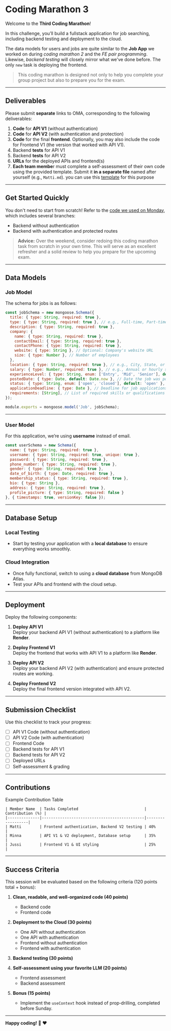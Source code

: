 # Coding Marathon 3

Welcome to the **Third Coding Marathon**! 

In this challenge, you’ll build a fullstack application for job searching, including backend testing and deployment to the cloud.

The data models for users and jobs are quite similar to the **Job App** we worked on during *coding marathon 2* and the *FE pair programming*. Likewise, *backend testing* will closely mirror what we've done before. The only `new` task is deploying the frontend.

> This coding marathon is designed not only to help you complete your group project but also to prepare you for the exam.

---

## Deliverables

Please submit **separate** links to OMA, corresponding to the following deliverables:

1. **Code** for **API V1** (without authentication)
2. **Code** for **API V2** (with authentication and protection)
3. **Code** for the final **frontend**. Optionally, you may also include the code for Frontend V1 (the version that worked with API V1).
4. Backend **tests** for API V1
5. Backend **tests** for API V2
6. **URLs** for the deployed APIs and frontend(s)
7. **Each team membe**r must complete a self-assessment of their own code using the provided template. Submit it **in a separate file** named after yourself (e.g., `Matti.md`). you can use this [template](./cm-template.md) for this purpose

---

## Get Started Quickly

You don't need to start from scratch! Refer to the [code we used on Monday](https://github.com/tx00-resources-en/week7-fepp-en), which includes several branches: 
- Backend without authentication
- Backend with authentication and protected routes

> **Advice:** Over the weekend, consider redoing this coding marathon task from scratch in your own time. This will serve as an excellent refresher and a solid review to help you prepare for the upcoming exam.

---

## Data Models

### Job Model

The schema for jobs is as follows:

```js
const jobSchema = new mongoose.Schema({
  title: { type: String, required: true },
  type: { type: String, required: true }, // e.g., Full-time, Part-time, Contract
  description: { type: String, required: true },
  company: {
    name: { type: String, required: true },
    contactEmail: { type: String, required: true },
    contactPhone: { type: String, required: true },
    website: { type: String }, // Optional: Company's website URL
    size: { type: Number }, // Number of employees
  },
  location: { type: String, required: true }, // e.g., City, State, or Remote
  salary: { type: Number, required: true }, // e.g., Annual or hourly salary
  experienceLevel: { type: String, enum: ['Entry', 'Mid', 'Senior'], default: 'Entry' }, // Experience level
  postedDate: { type: Date, default: Date.now }, // Date the job was posted
  status: { type: String, enum: ['open', 'closed'], default: 'open' }, // Job status (open/closed)
  applicationDeadline: { type: Date }, // Deadline for job applications  
  requirements: [String], // List of required skills or qualifications
});

module.exports = mongoose.model('Job', jobSchema);
```

---

### User Model

For this application, we’re using **username** instead of email. 


```js
const userSchema = new Schema({
  name: { type: String, required: true },
  username: { type: String, required: true, unique: true },
  password: { type: String, required: true },
  phone_number: { type: String, required: true },
  gender: { type: String, required: true },
  date_of_birth: { type: Date, required: true },
  membership_status: { type: String, required: true },
  bio: { type: String },
  address: { type: String, required: true },
  profile_picture: { type: String, required: false }
}, { timestamps: true, versionKey: false });
```

---

## Database Setup

### Local Testing
- Start by testing your application with a **local database** to ensure everything works smoothly.

### Cloud Integration
- Once fully functional, switch to using a **cloud database** from MongoDB Atlas.  
- Test your APIs and frontend with the cloud setup.

---

## Deployment

Deploy the following components:

1. **Deploy API V1**  
   Deploy your backend API V1 (without authentication) to a platform like **Render**.
   
2. **Deploy Frontend V1**  
   Deploy the frontend that works with API V1 to a platform like **Render**.

3. **Deploy API V2**  
   Deploy your backend API V2 (with authentication) and ensure protected routes are working.

4. **Deploy Frontend V2**  
   Deploy the final frontend version integrated with API V2.

---

## Submission Checklist

Use this checklist to track your progress:

- [ ] API V1 Code (without authentication)  
- [ ] API V2 Code (with authentication)  
- [ ] Frontend Code  
- [ ] Backend tests for API V1  
- [ ] Backend tests for API V2  
- [ ] Deployed URLs  
- [ ] Self-assessment & grading  

---

## Contributions

Example Contribution Table

```plaintext
| Member Name  | Tasks Completed                             | Contribution (%) |
|--------------|---------------------------------------------|------------------|
| Matti        | Frontend authentication, Backend V2 testing | 40%              |
| Minna        | API V1 & V2 deployment, Database setup      | 35%              |
| Jussi        | Frontend V1 & UI styling                    | 25%              |
```


---

## Success Criteria

This session will be evaluated based on the following criteria (120 points total + bonus):

1. **Clean, readable, and well-organized code (40 points)**  
   - Backend code  
   - Frontend code  

2. **Deployment to the Cloud (30 points)**  
   - One API without authentication  
   - One API with authentication  
   - Frontend without authentication  
   - Frontend with authentication  

3. **Backend testing (30 points)**  

4. **Self-assessment using your favorite LLM (20 points)**  
   - Frontend assessment  
   - Backend assessment  

5. **Bonus (15 points)**  
   - Implement the `useContext` hook instead of prop‑drilling, completed before Sunday.
   <!-- - Otherwise, we’ll cover it in next Monday’s pair programming session. -->

---

**Happy coding!** :rocket: :heart:
